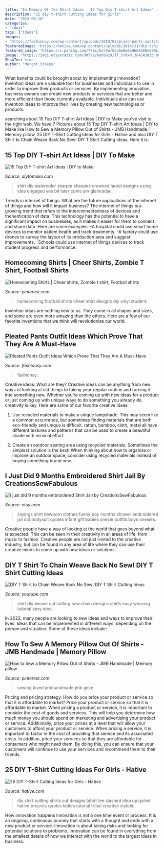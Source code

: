 ```yaml
---
title: "In Memory Of Tee Shirt Ideas - 15 Top Diy T-shirt Art Ideas"
description: "25 diy t-shirt cutting ideas for girls"
date: "2023-08-10"
categories:
- "ideas"
tags: ["ideas"]
images:
- "https://fashionsy.com/wp-content/uploads/2018/02/plaid-pants-outfits-6-.jpg"
featuredImage: "https://hative.com/wp-content/uploads/2014/11/diy-tshirt-cutting-ideas/3-blue-slashed-tshirt.jpg"
featured_image: "https://i.pinimg.com/736x/be/8e/0b/be8e0b9668580c690c3a601edd2f0476--cheer-shirts-football-shirts.jpg"
image: "https://img1.etsystatic.com/007/2/6809829/il_570xN.384543813_me6h.jpg"
ShowToc: true
author: "Margot Stokes"
---
```



What benefits could be brought about by implementing innovation?
Invention ideas are a valuable tool for businesses and individuals to use in order to improve their products or services. By implementing innovation, business owners can create new products or services that are better and more efficient than those currently available. Individuals also can use invention ideas to improve their lives by creating new technologies or products.

	

		
searching about 15 Top DIY T-shirt Art Ideas | DIY to Make you've visit to the right web. We have 7 Pictures about 15 Top DIY T-shirt Art Ideas | DIY to Make like How to Sew a Memory Pillow Out of Shirts - JMB Handmade | Memory pillow, 25 DIY T-Shirt Cutting Ideas for Girls - Hative and also DIY T Shirt to Chain Weave Back No Sew! DIY T Shirt Cutting Ideas. Here it is:
		
    
## 15 Top DIY T-shirt Art Ideas | DIY To Make

<img loading=lazy src="http://www.diytomake.com/wp-content/uploads/2017/05/DIY-Watercolor-T-shirt.jpg" onerror="this.onerror=null;this.src='https://tse4.mm.bing.net/th?id=OIP.DEr4L_zUsGrj67bZ_b_vsQHaJ4&amp;pid=15.1';" alt="15 Top DIY T-shirt Art Ideas | DIY to Make">

_Source: diytomake.com_

>shirt diy watercolor sharpie sharpies crowned laurel designs using idea engaged yes bit later come am glamradar. 

	

Trends in internet of things: What are the future applications of the internet of things and how will it impact business?
The internet of things is a growing trend that refers to the interconnectedness of devices and thehentication of data. This technology has the potential to have a significant impact on businesses, as it makes it easier for them to connect and share data. Here are some examples: 
-A hospital could use smart home devices to monitor patient health and track treatments. 
-A factory could use drones to survey the layout of its production area and suggest improvements. 
-Schools could use internet of things devices to track student progress and performance.

    
## Homecoming Shirts | Cheer Shirts, Zombie T Shirt, Football Shirts

<img loading=lazy src="https://i.pinimg.com/736x/be/8e/0b/be8e0b9668580c690c3a601edd2f0476--cheer-shirts-football-shirts.jpg" onerror="this.onerror=null;this.src='https://tse4.mm.bing.net/th?id=OIP.5E6DUC-VnqWsAbPE4kjEywHaJ3&amp;pid=15.1';" alt="Homecoming Shirts | Cheer shirts, Zombie t shirt, Football shirts">

_Source: pinterest.com_

>homecoming football shirts cheer shirt designs diy vinyl student. 

	

Invention ideas are nothing new to us. They come in all shapes and sizes, and some are even more amazing than the others. Here are a few of our favorite inventions that we think will revolutionize our world.

    
## Pleated Pants Outfit Ideas Which Prove That They Are A Must-Have

<img loading=lazy src="https://fashionsy.com/wp-content/uploads/2018/02/plaid-pants-outfits-6-.jpg" onerror="this.onerror=null;this.src='https://tse4.mm.bing.net/th?id=OIP.1cxMRvoIdGJnMDP-4e8gYgHaL0&amp;pid=15.1';" alt="Pleated Pants Outfit Ideas Which Prove That They Are A Must-Have">

_Source: fashionsy.com_

>fashionsy. 

	

Creative ideas: What are they?
Creative ideas can be anything from new ways of looking at old things to taking your regular routine and turning it into something new. Whether you’re coming up with new ideas for a product or just coming up with unique ways to do something you already do, creativity is key. Here are some of our favorite creative ideas: 
1. Use recycled materials to make a unique lampshade. This may seem like a common occurrence, but sometimes finding materials that are both eco-friendly and unique is difficult. rattan, bamboo, cloth, metal all have different textures and patterns that can be used to create a beautiful shade with minimal effort. 

2. Create an outdoor seating area using recycled materials. Sometimes the simplest solution is the best! When thinking about how to organize or improve an outdoor space, consider using recycled materials instead of buying something brand new.

    
## I Just Did 9 Months Embroidered Shirt Jail By CreationsSewFabulous

<img loading=lazy src="https://img1.etsystatic.com/007/2/6809829/il_570xN.384543813_me6h.jpg" onerror="this.onerror=null;this.src='https://tse3.mm.bing.net/th?id=OIP.qPUF2i_M4EkCbMPMFoBlywHaJ4&amp;pid=15.1';" alt="I just did 9 months embroidered Shirt Jail by CreationsSewFabulous">

_Source: etsy.com_

>sayings shirt newborn clothes funny boy months shower embroidered jail did bodysuit quotes infant gift babies onesie outfits boys onesies. 

	

Creative people have a way of looking at the world that goes beyond what is expected. This can be seen in their creativity in all areas of life, from music to fashion. Creative people are not just limited to the creative industry, but can be found in any area of life where they can use their creative minds to come up with new ideas or solutions.

    
## DIY T Shirt To Chain Weave Back No Sew! DIY T Shirt Cutting Ideas

<img loading=lazy src="http://i.ytimg.com/vi/GD6uQOCVLg0/maxresdefault.jpg" onerror="this.onerror=null;this.src='https://tse3.mm.bing.net/th?id=OIP.ViO7k3wmJJh0g3_1EuCeRAHaEK&amp;pid=15.1';" alt="DIY T Shirt to Chain Weave Back No Sew! DIY T Shirt Cutting Ideas">

_Source: youtube.com_

>shirt diy weave cut cutting sew chain designs shirts easy weaving tutorial sexy idea. 

	

In 2022, many people are looking to new ideas and ways to improve their lives. Ideas that can be implemented in different ways, depending on the person and situation. Some of these ideas include: 

    
## How To Sew A Memory Pillow Out Of Shirts - JMB Handmade | Memory Pillow

<img loading=lazy src="https://i.pinimg.com/736x/23/82/58/2382582dd1a9aca5d4ac489ad6f4785e.jpg" onerror="this.onerror=null;this.src='https://tse1.mm.bing.net/th?id=OIP.N9yM-XauIVd3-Vtm-XfnTAHaLG&amp;pid=15.1';" alt="How to Sew a Memory Pillow Out of Shirts - JMB Handmade | Memory pillow">

_Source: pinterest.com_

>sewing loved jmbhandmade jmb geze. 

	

Pricing and pricing strategy: How do you price your product or service so that it is affordable to market?
Price your product or service so that it is affordable to market. When pricing a product or service, it is important to consider the cost of goods and services. This will help you determine how much money you should spend on marketing and advertising your product or service. Additionally, price your prices at a level that will allow your customers to afford your product or service. When pricing a service, it is important to factor in the cost of providing that service and its associated costs. In addition, price your services so that they are affordable for consumers who might need them. By doing this, you can ensure that your customers will continue to use your services and recommend them to their friends.

    
## 25 DIY T-Shirt Cutting Ideas For Girls - Hative

<img loading=lazy src="https://hative.com/wp-content/uploads/2014/11/diy-tshirt-cutting-ideas/3-blue-slashed-tshirt.jpg" onerror="this.onerror=null;this.src='https://tse2.mm.bing.net/th?id=OIP.E6jn1okoD14yKQy3cVxZBwHaJ4&amp;pid=15.1';" alt="25 DIY T-Shirt Cutting Ideas for Girls - Hative">

_Source: hative.com_

>diy shirt cutting shirts cut designs tshirt tee slashed idea upcycled hative projects quotes ladies tutorial tribal creative styletic. 

	

How innovation happens
Innovation is not a one time event or process. It is an ongoing, continuous journey that starts with a thought and ends with a new product or service. Innovation is about taking risks and looking for potential solutions to problems. Innovation can be found in everything from the smallest details of how we interact with the world to the largest ideas in business.

